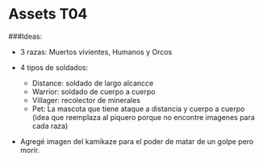 # Assets T04

###Ideas:
 * 3 razas: Muertos vivientes, Humanos y Orcos
 * 4 tipos de soldados:
	 * Distance: soldado de largo alcancce
	 * Warrior: soldado de cuerpo a cuerpo
	 * Villager: recolector de minerales
	 * Pet: La mascota que tiene ataque a distancia y cuerpo a cuerpo (idea que reemplaza al piquero porque no encontre imagenes para cada raza)

* Agregé imagen del kamikaze para el poder de matar de un golpe pero morir.

